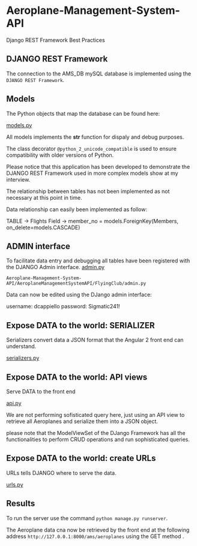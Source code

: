 # Aeroplane-Management-System-API
Django REST Framework Best Practices

## DJANGO REST Framework
The connection to the AMS_DB mySQL database is implemented using the `DJANGO REST Framework`.

## Models
The Python objects that map the database can be found here:

[models.py](https://github.com/DonatoCappiello/Aeroplane-Management-System-API/blob/master/AeroplaneManagementSystemAPI/FlyingClub/models.py)

All models implements the __str__ function for dispaly and debug purposes.

The class decorator `@python_2_unicode_compatible` is used to ensure compatibility with older versions of Python.

Please notice that this application has been developed to demonstrate the DJANGO REST Framework used in more complex models show at my interview.

The relationship between tables has not been implemented as not necessary at this point in time.

Data relationship can easily been implemented as follow:

TABLE -> Flights 
Field -> member_no = models.ForeignKey(Members, on_delete=models.CASCADE)

## ADMIN interface

To facilitate data entry and debugging all tables have been registered with the DJANGO Admin interface.
[admin.py](https://github.com/DonatoCappiello/Aeroplane-Management-System-API/blob/master/AeroplaneManagementSystemAPI/FlyingClub/admin.py)

`Aeroplane-Management-System-API/AeroplaneManagementSystemAPI/FlyingClub/admin.py`

Data can now be edited using the DJango admin interface:

username: dcappiello
password: Sigmatic241!

## Expose DATA to the world: SERIALIZER

Serializers convert data a JSON format that the Angular 2 front end can understand.

[serializers.py](https://github.com/DonatoCappiello/Aeroplane-Management-System-API/blob/master/AeroplaneManagementSystemAPI/flyingclub/serializers.py)

## Expose DATA to the world: API views

Serve DATA to the front end

[api.py](https://github.com/DonatoCappiello/Aeroplane-Management-System-API/blob/master/AeroplaneManagementSystemAPI/flyingclub/serializers.py)

We are not performing sofisticated query here, just using an API view to retrieve all Aeroplanes and serialize them  into a JSON object.

please note that the ModelViewSet of the DJango Framework has all the functionalities to perform CRUD operations and run sophisticated queries.

## Expose DATA to the world: create URLs

URLs tells DJANGO where to serve the data.

[urls.py](https://github.com/DonatoCappiello/Aeroplane-Management-System-API/blob/master/AeroplaneManagementSystemAPI/flyingclub/urls.p)

## Results

To run the server use the command `python manage.py runserver`.

The Aeroplane data cna now be retrieved by the front end at the following address `http://127.0.0.1:8000/ams/aeroplanes` using the GET method .


